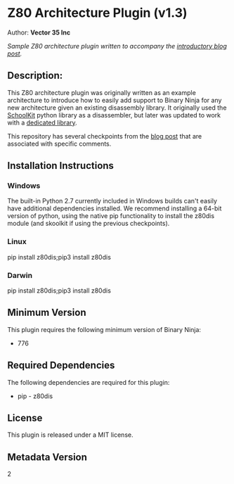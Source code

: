 # Z80 Architecture Plugin (v1.3)
Author: **Vector 35 Inc**

_Sample Z80 architecture plugin written to accompany the <a href='https://binary.ninja/2020/01/08/guide-to-architecture-plugins-part1.html'>introductory blog post</a>._

## Description:

<p>This Z80 architecture plugin was originally written as an example architecture to introduce how to easily add support to Binary Ninja for any new architecture given an existing disassembly library. It originally used the <a href='https://skoolkit.ca/'>SchoolKit</a> python library as a disassembler, but later was updated to work with a <a href='https://github.com/lwerdna/z80dis'>dedicated library</a>.</p><p>This repository has several checkpoints from the <a href='https://binary.ninja/2020/01/08/guide-to-architecture-plugins-part1.html'>blog post</a> that are associated with specific comments.</p>


## Installation Instructions

### Windows

The built-in Python 2.7 currently included in Windows builds can't easily have additional dependencies installed. We recommend installing a 64-bit version of python, using the native pip functionality to install the z80dis module (and skoolkit if using the previous checkpoints).

### Linux

pip install z80dis;pip3 install z80dis

### Darwin

pip install z80dis;pip3 install z80dis

## Minimum Version

This plugin requires the following minimum version of Binary Ninja:

* 776



## Required Dependencies

The following dependencies are required for this plugin:

 * pip - z80dis


## License

This plugin is released under a MIT license.
## Metadata Version

2
